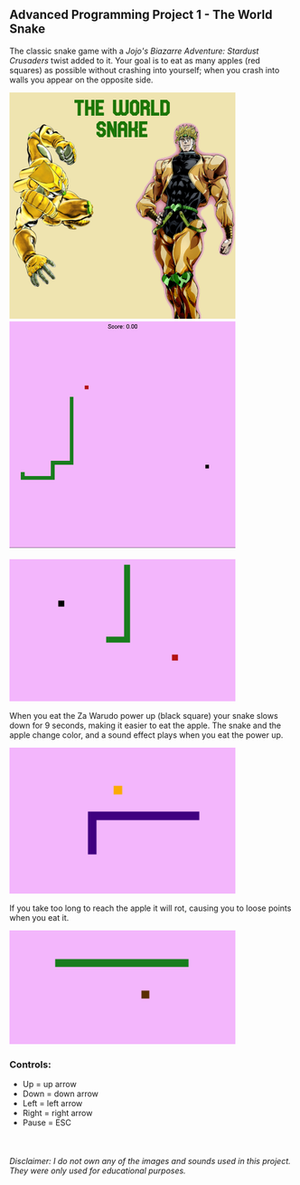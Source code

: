 ## Advanced Programming Project 1 - The World Snake

The classic snake game with a *Jojo's Biazarre Adventure: Stardust Crusaders* twist 
added to it. Your goal is to eat as many apples (red squares) as possible without 
crashing into yourself; when you crash into walls you appear on the opposite side.

<img src="ReadMeImages/dio.png" width="400"> 

<img src="ReadMeImages/snake.png" width="400"> 

<br>
<br>

<img src="ReadMeImages/normal.PNG" width="400"> 

When you eat the Za Warudo power up (black square) your snake slows down 
for 9 seconds, making it easier to eat the apple. The snake and the apple
change color, and a sound effect plays when you eat the power up.

<img src="ReadMeImages/powerUp.PNG" width="400"> 

If you take too long to reach the apple it will rot, causing you to loose points
when you eat it.

<img src="ReadMeImages/rotten.PNG" width="400"> 

### **Controls:**
* Up = up arrow
* Down = down arrow
* Left = left arrow
* Right = right arrow
* Pause = ESC

<br>

###### Disclaimer: I do not own any of the images and sounds used in this project. They were only used for educational purposes.
